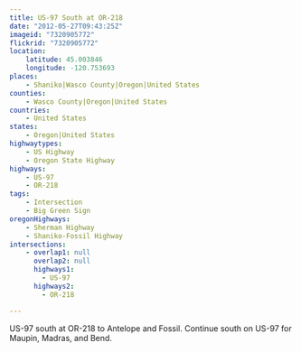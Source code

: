 ```yaml
---
title: US-97 South at OR-218
date: "2012-05-27T09:43:25Z"
imageid: "7320905772"
flickrid: "7320905772"
location:
    latitude: 45.003846
    longitude: -120.753693
places:
    - Shaniko|Wasco County|Oregon|United States
counties:
    - Wasco County|Oregon|United States
countries:
    - United States
states:
    - Oregon|United States
highwaytypes:
    - US Highway
    - Oregon State Highway
highways:
    - US-97
    - OR-218
tags:
    - Intersection
    - Big Green Sign
oregonHighways:
    - Sherman Highway
    - Shaniko-Fossil Highway
intersections:
    - overlap1: null
      overlap2: null
      highways1:
        - US-97
      highways2:
        - OR-218

---
```

US-97 south at OR-218 to Antelope and Fossil.  Continue south on US-97 for Maupin, Madras, and Bend.